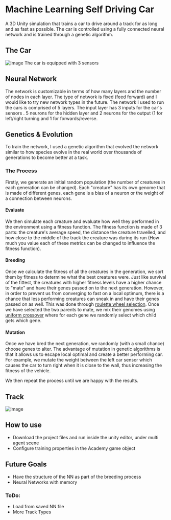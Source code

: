 # Machine Learning Self Driving Car

A 3D Unity simulation that trains a car to drive around a track for as long and as fast as possible. The car is controlled using a fully connected neural network and is trained through a genetic algorithm.




## The Car
![image](https://user-images.githubusercontent.com/44118554/143688142-6c09b31e-fb43-43c8-a7aa-26fd2e8ecfd6.png)
The car is equipped with 3 sensors


## Neural Network
The network is customizable in terms of how many layers and the number of nodes in each layer. The type of network is fixed (feed forward) and I would like to try new network types in the future. 
The network I used to run the cars is comprised of 5 layers. The input layer has 3 inputs for the car's sensors . 5 neurons for the hidden layer and 2 neurons for the output (1 for left/right turning and 1 for forwards/reverse. 
  
## Genetics & Evolution
To train the network, I used a genetic algorithm that evolved the network similar to how species evolve in the real world over thousands of generations to become better at a task. 
### The Process
Firstly, we generate an initial random population (the number of creatures in each generation can be changed). Each "creature" has its own genome that is made of different genes, each gene is a bias of a neuron or the weight of a connection between neurons.
#### Evaluate
We then simulate each creature and evaluate how well they performed in the environment using a fitness function. The fitness function is made of 3 parts: the creature's average speed, the distance the creature travelled, and how close to the middle of the track the creature was during its run (How much you value each of these metrics can be changed to influence the fitness function).
#### Breeding
Once we calculate the fitness of all the creatures in the generation, we sort them by fitness to determine what the best creatures were. Just like survival of the fittest, the creatures with higher fitness levels have a higher chance to "mate" and have their genes passed on to the next generation. However, in order to prevent us from converging to fast on a local optimum, there is a chance that less performing creatures can sneak in and have their genes passed on as well. This was done through [roulette wheel selection](https://en.wikipedia.org/wiki/Fitness_proportionate_selection). Once we have selected the two parents to mate, we mix their genomes using [uniform crossover](https://en.wikipedia.org/wiki/Crossover_(genetic_algorithm)) where for each gene we randomly select which child gets which gene.
#### Mutation
Once we have bred the next generation, we randomly (with a small chance) choose genes to alter. The advantage of mutation in genetic algorithms is that it allows us to escape local optimal and create a better performing car. For example, we mutate the weight between the left car sensor which causes the car to turn right when it is close to the wall, thus increasing the fitness of the vehicle. 

We then repeat the process until we are happy with the results.
## Track
![image](https://user-images.githubusercontent.com/44118554/143688082-2fce7438-551c-48e8-a0f6-0acb9673c083.png)

## How to use
- Download the project files and run inside the unity editor, under multi agent scene
- Configure training properties in the Academy game object

## Future Goals
- Have the structure of the NN as part of the breeding process
- Neural Networks with memory

### ToDo:
- Load from saved NN file
- More Track Types


